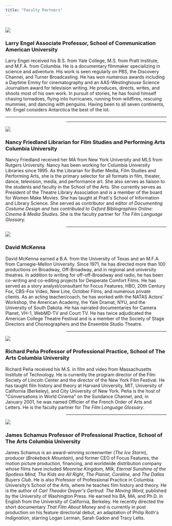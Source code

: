 ```yaml
---
title: "Faculty Partners"
---
```

<br />

<div class="bio-set clearfix">
    <div class="photo"><img src="/img/bios/bio-engel.png" /></div>
    <div class="data">
        <h3>
            <span class="name">Larry Engel</span>
            <span class="title">Associate Professor, School of Communication</span>
            <span class="location">American University</span>
        </h3>
         <div class="text">Larry Engel received his B.S. from Yale College, M.S. from Pratt Institute, and M.F.A. from Columbia. He is a documentary filmmaker specializing in science and adventure. His work is seen regularly on PBS, the Discovery Channel, and Turner Broadcasting. He has won numerous awards including a Daytime Emmy for cinematography and an AAS-Westinghouse Science Journalism award for television writing. He produces, directs, writes, and shoots most of his own work. In pursuit of stories, he has found himself chasing tornadoes, flying into hurricanes, running from wildfires, rescuing mummies, and dancing with penguins. Having been to all seven continents, Mr. Engel considers Antarctica the best of the lot.</div>
    </div>
</div>
<hr class="right clearfix visible-xs" />
<hr class="right clearfix hidden-xs" style="margin-left: 190px;" />
<div class="bio-set clearfix">
    <div class="photo"><img src="/img/bios/bio-friedland.png" /></div>
    <div class="data">
        <h3>
            <span class="name">Nancy Friedland</span>
            <span class="title">Librarian for Film Studies and Performing Arts</span>
            <span class="location">Columbia University</span>
        </h3>
         <div class="text">Nancy Friedland received her MA from New York University and MLS from Rutgers University. Nancy has been working for Columbia University Libraries since 1995. As the Librarian for Butler Media, Film Studies and Performing Arts, she is the primary selector for all formats in film, theater, dance, television, media, and performance art. She also serves as liaison to the students and faculty in the School of the Arts. She currently serves as President of the Theatre Library Association and is a member of the board for Women Make Movies. She has taught at Pratt's School of Information and Library Science. She served as contributor and editor of <i>Documenting Costume Design and has contributed to Oxford Bibliographies Online: Cinema & Media Studies</i>. She is the faculty partner for <i>The Film Language Glossary.</i></div>
    </div>
</div>
<hr class="right clearfix" style="margin-left: 190px;" />
<div class="bio-set clearfix">
    <div class="photo"><img src="/img/bios/bio-mckenna.png" /></div>
    <div class="data">
        <h3>
            <span class="name">David McKenna</span>
        </h3>
         <div class="text">David McKenna earned a B.A. from the University of Texas and an M.F.A. from Carnegie-Mellon University. Since 1971, he has directed more than 100 productions on Broadway, Off-Broadway, and in regional and university theatres. In addition to writing for off-off-Broadway and radio, he has been co-writing and co-editing projects for Desperate Comfort Films. He has served as a story analyst/consultant for Focus Features, HBO, 20th Century Fox, CBS-Fox Video, New Line, October Films, and numerous private clients. As an acting teacher/coach, he has worked with the NATAS Actors' Workshop, the American Academy, the Yale Dramat, NYU, and the University of South Dakota. He has narrated documentaries for Camera Planet, VH-1, WebMD-TV and Court TV. He has twice adjudicated the American College Theatre Festival and is a member of the Society of Stage Directors and Choreographers and the Ensemble Studio Theatre.</div>
    </div>
</div>
<hr class="right clearfix" style="margin-left: 190px;" />
<div class="bio-set clearfix">
    <div class="photo"><img src="/img/bios/bio-pena.png" /></div>
    <div class="data">
        <h3>
            <span class="name">Richard Pe&ntilde;a</span>
            <span class="title">Professor of Professional Practice, School of The Arts</span>
            <span class="location">Columbia University</span>
        </h3>
         <div class="text">Richard Pe&ntilde;a received his M.S. in film and video from Massachusetts Institute of Technology. He is currently the program director of the Film Society of Lincoln Center and the director of the New York Film Festival. He has taught film history and theory at Harvard University, MIT, University of California (Berkeley), and City University of New York. Pe&ntilde;a is the host of "Conversations in World Cinema" on the Sundance Channel, and, in January 2001, he was named Officier of the French Order of Arts and Letters.  He is the faculty partner for  <i>The Film Language Glossary</i>.</div>
    </div>
</div>
<hr class="right clearfix" style="margin-left: 190px;" />
<div class="bio-set clearfix">
    <div class="photo"><img src="/img/bios/bio-schamus.png" /></div>
    <div class="data">
        <h3>
            <span class="name">James Schamus</span>
            <span class="title">Professor of Professional Practice, School of The Arts</span>
            <span class="location">Columbia University</span>
        </h3>
         <div class="text">James Schamus is an award-winning screenwriter (<i>The Ice Storm</i>), producer (<i>Brokeback Mountain</i>), and former CEO of Focus Features, the motion picture production, financing, and worldwide distribution company whose films have included <i>Moonrise Kingdom, Milk, Eternal Sunshine of the Spotless Mind, The Kids are All Right, The Pianist, Coraline, </i>and<i> The Dallas Buyers Club</i>. He is also Professor of Professional Practice in Columbia University’s School of the Arts, where he teaches film history and theory. He is the author of <i>Carl Theodor Dreyer's Gertrud: The Moving Word</i>, published by the University of Washington Press. He earned his BA, MA, and Ph.D. in English from the University of California, Berkeley. He recently directed the short documentary <i>That Film About Money</i> and is currently in post production on his feature directorial debut, an adaptation of Philip Roth's <i>Indignation</i>, starring Logan Lerman, Sarah Gadon and Tracy Letts.</div>
    </div>
</div>

